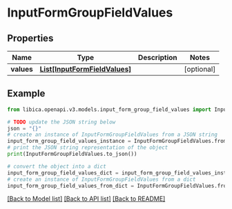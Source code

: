 # InputFormGroupFieldValues


## Properties

Name | Type | Description | Notes
------------ | ------------- | ------------- | -------------
**values** | [**List[InputFormFieldValues]**](InputFormFieldValues.md) |  | [optional] 

## Example

```python
from libica.openapi.v3.models.input_form_group_field_values import InputFormGroupFieldValues

# TODO update the JSON string below
json = "{}"
# create an instance of InputFormGroupFieldValues from a JSON string
input_form_group_field_values_instance = InputFormGroupFieldValues.from_json(json)
# print the JSON string representation of the object
print(InputFormGroupFieldValues.to_json())

# convert the object into a dict
input_form_group_field_values_dict = input_form_group_field_values_instance.to_dict()
# create an instance of InputFormGroupFieldValues from a dict
input_form_group_field_values_from_dict = InputFormGroupFieldValues.from_dict(input_form_group_field_values_dict)
```
[[Back to Model list]](../README.md#documentation-for-models) [[Back to API list]](../README.md#documentation-for-api-endpoints) [[Back to README]](../README.md)


